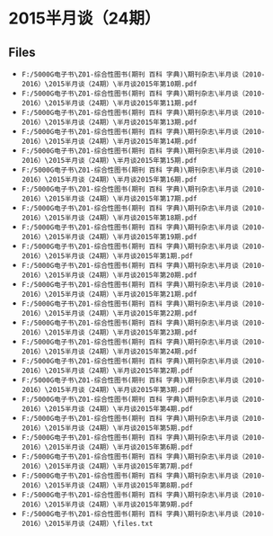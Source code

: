 # 2015半月谈（24期）

## Files

- `F:/5000G电子书\Z01-综合性图书(期刊 百科 字典)\期刊杂志\半月谈（2010-2016）\2015半月谈（24期）\半月谈2015年第10期.pdf`
- `F:/5000G电子书\Z01-综合性图书(期刊 百科 字典)\期刊杂志\半月谈（2010-2016）\2015半月谈（24期）\半月谈2015年第11期.pdf`
- `F:/5000G电子书\Z01-综合性图书(期刊 百科 字典)\期刊杂志\半月谈（2010-2016）\2015半月谈（24期）\半月谈2015年第13期.pdf`
- `F:/5000G电子书\Z01-综合性图书(期刊 百科 字典)\期刊杂志\半月谈（2010-2016）\2015半月谈（24期）\半月谈2015年第14期.pdf`
- `F:/5000G电子书\Z01-综合性图书(期刊 百科 字典)\期刊杂志\半月谈（2010-2016）\2015半月谈（24期）\半月谈2015年第15期.pdf`
- `F:/5000G电子书\Z01-综合性图书(期刊 百科 字典)\期刊杂志\半月谈（2010-2016）\2015半月谈（24期）\半月谈2015年第16期.pdf`
- `F:/5000G电子书\Z01-综合性图书(期刊 百科 字典)\期刊杂志\半月谈（2010-2016）\2015半月谈（24期）\半月谈2015年第17期.pdf`
- `F:/5000G电子书\Z01-综合性图书(期刊 百科 字典)\期刊杂志\半月谈（2010-2016）\2015半月谈（24期）\半月谈2015年第18期.pdf`
- `F:/5000G电子书\Z01-综合性图书(期刊 百科 字典)\期刊杂志\半月谈（2010-2016）\2015半月谈（24期）\半月谈2015年第19期.pdf`
- `F:/5000G电子书\Z01-综合性图书(期刊 百科 字典)\期刊杂志\半月谈（2010-2016）\2015半月谈（24期）\半月谈2015年第1期.pdf`
- `F:/5000G电子书\Z01-综合性图书(期刊 百科 字典)\期刊杂志\半月谈（2010-2016）\2015半月谈（24期）\半月谈2015年第20期.pdf`
- `F:/5000G电子书\Z01-综合性图书(期刊 百科 字典)\期刊杂志\半月谈（2010-2016）\2015半月谈（24期）\半月谈2015年第21期.pdf`
- `F:/5000G电子书\Z01-综合性图书(期刊 百科 字典)\期刊杂志\半月谈（2010-2016）\2015半月谈（24期）\半月谈2015年第22期.pdf`
- `F:/5000G电子书\Z01-综合性图书(期刊 百科 字典)\期刊杂志\半月谈（2010-2016）\2015半月谈（24期）\半月谈2015年第23期.pdf`
- `F:/5000G电子书\Z01-综合性图书(期刊 百科 字典)\期刊杂志\半月谈（2010-2016）\2015半月谈（24期）\半月谈2015年第24期.pdf`
- `F:/5000G电子书\Z01-综合性图书(期刊 百科 字典)\期刊杂志\半月谈（2010-2016）\2015半月谈（24期）\半月谈2015年第2期.pdf`
- `F:/5000G电子书\Z01-综合性图书(期刊 百科 字典)\期刊杂志\半月谈（2010-2016）\2015半月谈（24期）\半月谈2015年第3期.pdf`
- `F:/5000G电子书\Z01-综合性图书(期刊 百科 字典)\期刊杂志\半月谈（2010-2016）\2015半月谈（24期）\半月谈2015年第4期.pdf`
- `F:/5000G电子书\Z01-综合性图书(期刊 百科 字典)\期刊杂志\半月谈（2010-2016）\2015半月谈（24期）\半月谈2015年第5期.pdf`
- `F:/5000G电子书\Z01-综合性图书(期刊 百科 字典)\期刊杂志\半月谈（2010-2016）\2015半月谈（24期）\半月谈2015年第6期.pdf`
- `F:/5000G电子书\Z01-综合性图书(期刊 百科 字典)\期刊杂志\半月谈（2010-2016）\2015半月谈（24期）\半月谈2015年第7期.pdf`
- `F:/5000G电子书\Z01-综合性图书(期刊 百科 字典)\期刊杂志\半月谈（2010-2016）\2015半月谈（24期）\半月谈2015年第8期.pdf`
- `F:/5000G电子书\Z01-综合性图书(期刊 百科 字典)\期刊杂志\半月谈（2010-2016）\2015半月谈（24期）\半月谈2015年第9期.pdf`
- `F:/5000G电子书\Z01-综合性图书(期刊 百科 字典)\期刊杂志\半月谈（2010-2016）\2015半月谈（24期）\files.txt`
